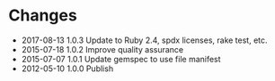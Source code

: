 # Changes

* 2017-08-13 1.0.3 Update to Ruby 2.4, spdx licenses, rake test, etc.
* 2015-07-18 1.0.2 Improve quality assurance
* 2015-07-07 1.0.1 Update gemspec to use file manifest
* 2012-05-10 1.0.0 Publish
